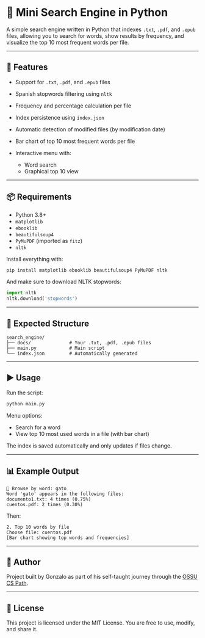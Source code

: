 # 🧠 Mini Search Engine in Python

A simple search engine written in Python that indexes `.txt`, `.pdf`, and `.epub` files, allowing you to search for words, show results by frequency, and visualize the top 10 most frequent words per file.

---

## 🚀 Features

* Support for `.txt`, `.pdf`, and `.epub` files
* Spanish stopwords filtering using `nltk`
* Frequency and percentage calculation per file
* Index persistence using `index.json`
* Automatic detection of modified files (by modification date)
* Bar chart of top 10 most frequent words per file
* Interactive menu with:

  * Word search
  * Graphical top 10 view

---

## 📦 Requirements

* Python 3.8+
* `matplotlib`
* `ebooklib`
* `beautifulsoup4`
* `PyMuPDF` (imported as `fitz`)
* `nltk`

Install everything with:

```bash
pip install matplotlib ebooklib beautifulsoup4 PyMuPDF nltk
```

And make sure to download NLTK stopwords:

```python
import nltk
nltk.download('stopwords')
```

---

## 📁 Expected Structure

```
search_engine/
├── docs/              # Your .txt, .pdf, .epub files
├── main.py            # Main script
└── index.json         # Automatically generated
```

---

## ▶️ Usage

Run the script:

```bash
python main.py
```

Menu options:

* Search for a word
* View top 10 most used words in a file (with bar chart)

The index is saved automatically and only updates if files change.

---

## 📊 Example Output

```
🔎 Browse by word: gato
Word 'gato' appears in the following files:
documento1.txt: 4 times (0.75%)
cuentos.pdf: 2 times (0.30%)
```

Then:

```
2. Top 10 words by file
Choose file: cuentos.pdf
[Bar chart showing top words and frequencies]
```

---

## 🧠 Author

Project built by Gonzalo as part of his self-taught journey through the [OSSU CS Path](https://github.com/ossu/computer-science).

---

## 📘 License

This project is licensed under the MIT License. You are free to use, modify, and share it.
